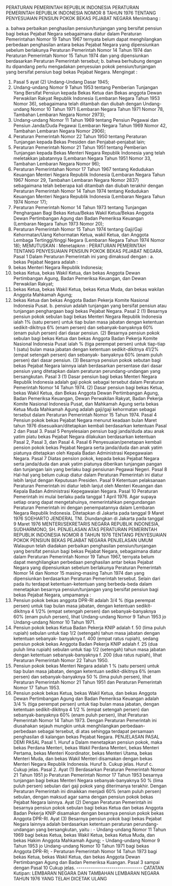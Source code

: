  PERATURAN PEMERINTAH REPUBLIK INDONESIA PERATURAN PEMERINTAH REPUBLIK INDONESIA NOMOR 8 TAHUN 1976 TENTANG PENYESUAIAN PENSIUN POKOK BEKAS PEJABAT NEGARA
Menimbang :

a. bahwa perbaikan penghasilan pensiun/tunjangan yang bersifat pensiun bagi bekas Pejabat Negara sebagaimana diatur dalam Peraturan Pemerintahan Nomor 19 Tahun 1967 ternyata belum dapat menghilangkan perbedaan penghasilan antara bekas Pejabat Negara yang dipensiunkan sebelum berlakunya Peraturan Pemerintah Nomor 14 Tahun 1974 dan Peraturan Pemerintah Nomor 15 Tahun 1974 dan yang dipensiunkan berdasarkan Peraturan Pemerintah tersebut;
b. bahwa berhubung dengan itu dipandang perlu mengadakan penyesuian pokok pensiun/tunjangan yang bersifat pensiun bagi bekas Pejabat Negara.
Mengingat :

1. Pasal 5 ayat (2) Undang-Undang Dasar 1945;
2. Undang-undang Nomor 9 Tahun 1953 tentang Pemberian Tunjangan Yang Bersifat Pensiun kepada Bekas Ketua dan Bekas anggota Dewan Perwakilan Rakyat Republik Indonesia (Lembaran Negara Tahun 1953 Nomor 36), sebagaimana telah ditambah dan diubah dengan Undang-undang Nomor 10 Tahun 1971 (Lembaran Negara Tahun 1971 Nomor 78, Tambahan Lembaran Negara Nomor 2973);
3. Undang-undang Nomor 11 Tahun 1969 tentang Pensiun Pegawai dan Pensiun Janda/Duda Pegawai (Lembaran Negara Tahun 1969 Nomor 42, Tambahan Lembaran Negara Nomor 2906);
4. Peraturan Pemerintah Nomor 22 Tahun 1950 tentang Peraturan Tunjangan kepada Bekas Presiden dan Penjabat-penjabat lain;
5. Peraturan Pemerintah Nomor 21 Tahun 1951 tentang Pemberian Tunjangan kepada Bekas Menteri Negara Republik Indonesia yang telah meletakkan jabatannya (Lembaran Negara Tahun 1951 Nomor 33, Tambahan Lembaran Negara Nomor 96);
6. Peraturan Pemerintahan Nomor 17 Tahun 1967 tentang Kedudukan Keuangan Menteri Negara Republik Indonesia (Lembaran Negara Tahun 1967 Nomor 29, Tambahan Lembaran Negara Nomor 2837) sebagaimana telah beberapa kali ditambah dan diubah terakhir dengan Peraturan Pemerintah Nomor 14 Tahun 1974 tentang Kedudukan Keuangan Menteri Negara Republik Indonesia (Lembaran Negara Tahun 1974 Nomor 17);
7. Peraturan Pemerintah Nomor 14 Tahun 1973 tentang Tunjangan Penghargaan Bagi Bekas Ketua/Bekas Wakil Ketua/Bekas Anggota Dewan Pertimbangan Agung dan Badan Pemeriksa Keuangan (Lembaran Negara Tahun 1973 Nomor 20);
8. Peraturan Pemerintah Nomor 15 Tahun 1974 tentang Gaji/Gaji Kehormatan/Uang Kehormatan Ketua, wakil Ketua, dan Anggota Lembaga Tertinggi/tinggi Negara (Lembaran Negara Tahun 1974 Nomor 18);
MEMUTUSKAN :
 Menetapknn : PERATURAN PEMERINTAH TENTANG PENYESUAIAN PENSIUN POKOK BEKAS PEJABAT NEGARA.
Pasal 1
Dalam Peraturan Pemerintah ini yang dimaksud dengan :
a. bekas Pejabat Negara adalah :
1. bekas Menteri Negara Republik Indonesia;
2. bekas Ketua, bekas Wakil Ketua, dan bekas Anggota Dewan Pertimbangan Agung, Badan Pemeriksa Keuangan, dan Dewan Perwakilan Rakyat;
3. bekas Ketua, bekas Wakil Ketua, bekas Ketua Muda, dan bekas wakilan Anggota Mahkamah Agung;
4. bekas Ketua dan bekas Anggota Badan Pekerja Komite Nasional Indonesia Pusat.
b. pensiun adalah tunjangan yang bersifat pensiun atau tunjangan penghargaan bagi bekas Pejabat Negara.
Pasal 2
(1) Besarnya pensiun pokok sebulan bagi bekas Menteri Negara Republik Indonesia ialah 1% (satu persen) untuk tiap bulan masa jabatan dengan ketentuan sedikit-dikitnya 6% (enam persen) dan sebanyak-banyaknya 60% (enam puluh persen) dari dasar pensiun.
(2) Besarnya pensiun pokok sebulan bagi bekas Ketua dan bekas Anggota Badan Pekerja Komite Nasional Indonesia Pusat ialah % (tiga perempat persen) untuk tiap-tiap 1 (satu) bulan masa jabatan dengan ketentuan sedikit-dikitnya 41/2% (empat setengah persen) dan sebanyak- banyaknya 60% (enam puluh persen) dari dasar pensiun.
(3) Besarnya pensiun pokok sebutan bagi bekas Pejabat Negara lainnya ialah berdasarkan persentase dari dasar pensiun yang ditetapkan dalam peraturan perundang-undangan yang bersangkutan.
Pasal 3
(1) Dasar pensiun bagi bekas Menteri Negara Republik Indonesia adalah gaji pokok sebagai tersebut dalam Peraturan Pemerintah Nomor 14 Tahun 1974.
(2) Dasar pensiun bagi bekas Ketua, bekas Wakil Ketua, dan Bekas Anggota Dewan Pertimbangan Agung, Badan Pemeriksa Keuangan, Dewan Perwakilan Rakyat, Badan Pekerja Komite Nasional Indonesia Pusat, dan Mahkamah Agung serta bekas Ketua Muda Mahkamah Agung adalah gaji/gaji kehormatan sebagai tersebut dalam Peraturan Pemerintah Nomor 15 Tahun 1974.
Pasal 4
Pensiun pokok bekas Pejabat Negara menurut keadaan bulan Maret tahun 1976 disesuaikan/ditetapkan kembali berdasarkan ketentuan Pasal 2 dan Pasal 3.
Pasal 5
Penyelesaian pensiun bagi janda/duda atau anak yatim piatu bekas Pejabat Negara dilakukan berdasarkan ketentuan Pasal 2, Pasal 3, dan Pasal 4.
Pasal 6
Penyesuaian/penetapan kembali pension pokok bekas Pejabat Negara serta janda/duda dan anak yatim piatunya ditetapkan oleh Kepala Badan Administrasi Kepegawaian Negara.
Pasal 7
Diatas pension pokok, kepada bekas Pejabat Negara serta janda/duda dan anak yatim piatunya diberikan tunjangan pangan dan tunjangan lain yang berlaku bagi pensiunan Pegawai Negeri.
Pasal 8
Hal-hal yang belum cukup diatur dalam Peraturan Pemerintah ini diatur lebih lanjut dengan Keputusan Presiden.
Pasal 9
Ketentuan pelaksanaan Peraturan Pemerintah ini diatur lebih lanjut oleh Menteri Keuangan dan Kepala Badan Administrasi Kepegawaian Negara.
Pasal 10
Peraturan Pemerintah ini mulai berlaku pada tanggal 1 April 1976. Agar supaya setiap orang dapat mengetahuinya, memerintahkan pengundangan Peraturan Pemerintah ini dengan penempatannya dalam Lembaran Negara Republik Indonesia. Ditetapkan di Jakarta pada tanggal 9 Maret 1976 SOEHARTO JENDERAL TNI. Diundangkan di Jakarta pada tanggal 9 Maret 1976 MENTERI/SEKRETARIS NEGARA REPUBLIK INDONESIA, SUDHARMONO, SH. PENJELASAN ATAS PERATURAN PEMERINTAH REPUBLIK INDONESIA NOMOR 8 TAHUN 1976 TENTANG PENYESUAIAN POKOK PENSIUN BEKAS PEJABAT NEGARA PENJELASAN UMUM Walaupun telah diadakan perbaikan penghasilan pensiun/tunjangan yang bersifat pensiun bagi bekas Pejabat Negara, sebagaimana diatur dalam Peraturan Pemerintah Nomor 19 Tahun 1967, ternyata belum dapat menghilangkan perbedaan penghasilan antar bekas Pejabat Negara yang dipensiunkan sebelum berlakunya Peraturan Pemerintah Nomor 14 dan Nomor 15 masing-masing Tahun 1974 dan yang dipensiunkan berdasarkan Peraturan Pemerintah tersebut. Selain dari pada itu terdapat ketentuan-ketentuan yang berbeda-beda dalam menetapkan besarnya pensiun/tunjangan yang bersifat pensiun bagi bekas Pejabat Negara, umpamanya :
1. Pensiun pokok bekas anggota DPR-RI adalah 3/4 % (tiga perempat persen) untuk tiap bulan masa jabatan, dengan ketentuan sedikit-dikitnya 4 1/2% (empat setengah persen) dan sebanyak-banyaknya 60% (enam puluh persen), lihat Undang-undang Nomor 9 Tahun 1953 jo Undang-undang Nomor 10 Tahun 1971.
2. Pensiun pokok bekas Ketua Badan Pekerja KNIP adalah f. 50 (lima puluh rupiah) sebulan untuk tiap 1/2 (setengah) tahun masa jabatan dengan ketentuan sebanyak- banyaknya f. 400 (empat ratus rupiah), sedang pensiun pokok bekas Anggota Badan Pekerja KNIP adalah f. 25 (dua puluh lima rupiah) sebulan untuk tiap 1/2 (setengah) tahun masa jabatan dengan ketentuan sebanyak-banyaknya f. 200 (dua ratus rupiah), lihat Peraturan Pemerintah Nomor 22 Tahun 1950.
3. Pensiun pokok bekas Menteri Negara adalah 1 % (satu persen) untuk tiap bulan masa jabatan, dengan ketentuan sedikit-dikitnya 6% (enam persen) dan sebanyak-banyaknya 50 % (lima puluh persen), lihat Peraturan Pemerintah Nomor 21 Tahun 1951 dan Peraturan Pemerintah Nomor 17 Tahun 1953.
4. Pensiun pokok bekas Ketua, bekas Wakil Ketua, dan bekas Anggota Dewan Pertimbangan Agung dan Badan Pemeriksa Keuangan adalah 3/4 % (tiga perempat persen) untuk tiap bulan masa jabatan, dengan ketentuan sedikit-dikitnya 4 1/2 % (empat setengah persen) dan sebanyak-banyaknya 60% (enam puluh persen), lihat Peraturan Pemerintah Nomor 14 Tahun 1973. Dengan Peraturan Pemerintah ini diusahakan sejauh mungkin untuk menghilangkan perbedaan-perbedaan sebagai tersebut, di atas sehingga terdapat persamaan penghasilan di kalangan bekas Pejabat Negara. PENJELASAN PASAL DEMI PASAL Pasal 1. Huruf a Dalam menetapkan pensiun pokok, maka bekas Perdana Menteri, bekas Wakil Perdana Menteri, bekas Menteri Pertama, bekas Menteri Koordinator, bekas Menteri Utama, bekas Menteri Muda, dan bekas Wakil Menteri disamakan dengan bekas Menteri Negara Republik Indonesia. Huruf b. Cukup jelas. Huruf c. Cukup jelas. Pasal 2. Ayat (1) Berdasarkan Peraturan Pemerintah Nomor 21 Tahun 1951 jo Peraturan Pemerintah Nomor 17 Tahun 1953 besarnya tunjangan bagi bekas Menteri Negara sebanyak-banyaknya 50 % (lima puluh persen) sebulan dari gaji pokok yang diterimanya terakhir. Dengan Peraturan Pemerintah ini dinaikkan menjadi 60% (enam puluh persen) sebulan, dengan maksud agar sama dengan pensiun pokok bekas Pejabat Negara lainnya. Ayat (2) Dengan Peraturan Pemerintah ini besarnya pensiun pokok sebulan bagi bekas Ketua dan bekas Anggota Badan Pekerja KNIP disamakan dengan besarnya pensiun pokok bekas Anggota DPR-RI. Ayat (3) Besarnya pensiun pokok bagi bekas Pejabat Negara lainnya adalah berdasarkan ketentuan peraturan perundang-undangan yang bersangkutan, yaitu : - Undang-undang Nomor 11 Tahun 1969 bagi bekas Ketua, bekas Wakil Ketua, bekas Ketua Muda, dan bekas Hakim Anggota Mahkamah Agung; - Undang-undang Nomor 9 Tahun 1953 jo Undang-undang Nomor 10 Tahun 1971 bagi bekas Anggota DPR-RI; - Peraturan Pemerintah Nomor 14 Tahun 1973 bagi bekas Ketua, bekas Wakil Ketua, dan bekas Anggota Dewan Pertimbangan Agung dan Badan Pemeriksa Kuangan. Pasal 3 sampai dengan Pasal 10 Cukup jelas. -------------------------------- CATATAN Kutipan: LEMBARAN NEGARA DAN TAMBAHAN LEMBARAN NEGARA TAHUN 1976 YANG TELAH DICETAK ULANG